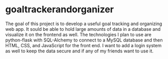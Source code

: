 # goaltrackerandorganizer
The goal of this project is to develop a useful goal tracking and organizing web app. It sould be able to hold large amounts of data in a database and visualize it on the frontend as well. The technologies I plan to use are python-flask with SQL-Alchemy to connect to a MySQL database and then HTML, CSS, and JavaScript for the front end. I want to add a login system as well to keep the data secure and if any of my friends want to use it.
